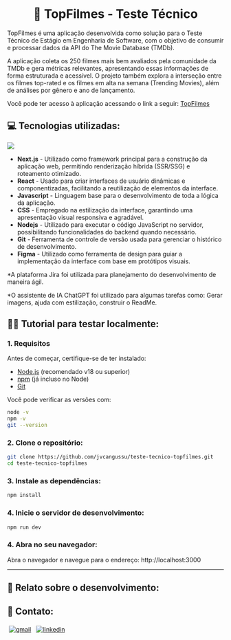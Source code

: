 <h1 align="center">🎥 TopFilmes - Teste Técnico</h1>
<p>TopFilmes é uma aplicação desenvolvida como solução para o Teste Técnico de Estágio em Engenharia de Software, com o objetivo de consumir e processar dados da API do The Movie Database (TMDb).</p>

<p>A aplicação coleta os 250 filmes mais bem avaliados pela comunidade da TMDb e gera métricas relevantes, apresentando essas informações de forma estruturada e acessível. O projeto também explora a interseção entre os filmes top-rated e os filmes em alta na semana (Trending Movies), além de análises por gênero e ano de lançamento.</p>

<p>Você pode ter acesso à aplicação acessando o link a seguir: <a href="https://teste-tecnico-topfilmes.vercel.app/">TopFilmes</a></p>

###

<h2 align="left">💻 Tecnologias utilizadas:</h2>
<p align="left">
    <img src="https://skillicons.dev/icons?i=nextjs,react,javascript,css,nodejs,git,figma" />
</p>

- **Next.js** - Utilizado como framework principal para a construção da aplicação web, permitindo renderização híbrida (SSR/SSG) e roteamento otimizado.
- **React** - Usado para criar interfaces de usuário dinâmicas e componentizadas, facilitando a reutilização de elementos da interface.
- **Javascript** - Linguagem base para o desenvolvimento de toda a lógica da aplicação.
- **CSS** - Empregado na estilização da interface, garantindo uma apresentação visual responsiva e agradável.
- **Nodejs** - Utilizado para executar o código JavaScript no servidor, possibilitando funcionalidades do backend quando necessário.
- **Git** - Ferramenta de controle de versão usada para gerenciar o histórico de desenvolvimento.
- **Figma** - Utilizado como ferramenta de design para guiar a implementação da interface com base em protótipos visuais.

<p>*A plataforma Jira foi utilizada para planejamento do desenvolvimento de maneira ágil.</p>
<p>*O assistente de IA ChatGPT foi utilizado para algumas tarefas como: Gerar imagens, ajuda com estilização, construir o ReadMe.</p>

###

<h2 align="left">👨‍💻 Tutorial para testar localmente:</h2>

### 1. Requisitos
Antes de começar, certifique-se de ter instalado:

- [Node.js](https://nodejs.org/) (recomendado v18 ou superior)
- [npm](https://www.npmjs.com/) (já incluso no Node)
- [Git](https://git-scm.com/)

Você pode verificar as versões com:

```bash
node -v
npm -v
git --version
```

### 2. Clone o repositório:

```bash
git clone https://github.com/jvcangussu/teste-tecnico-topfilmes.git
cd teste-tecnico-topfilmes
```

### 3. Instale as dependências:

```bash
npm install
```

### 4. Inicie o servidor de desenvolvimento:

```bash
npm run dev
```

### 4. Abra no seu navegador:

Abra o navegador e navegue para o endereço: http://localhost:3000

---

###

<h2 align="left">📖 Relato sobre o desenvolvimento:</h2>

###

<h2 align="left">📩 Contato:</h2>
<a href="mailto:jvcangussubo@gmail.com"><img src="https://img.shields.io/badge/Gmail-D14836?style=for-the-badge&logo=gmail&logoColor=white" alt="gmail" style="vertical-align:top; margin:4px"></a>
<a href="https://www.linkedin.com/in/jvcangussu/" target="_blank"><img src="https://img.shields.io/badge/LinkedIn-0077B5?style=for-the-badge&logo=linkedin&logoColor=white" alt="linkedin" style="vertical-align:top; margin:4px"></a>
